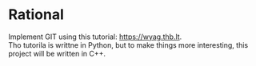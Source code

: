 # Rational

Implement GIT using this tutorial: https://wyag.thb.lt.   
Tho tutorila is writtne in Python, but to make things more interesting, this project will be written in C++.